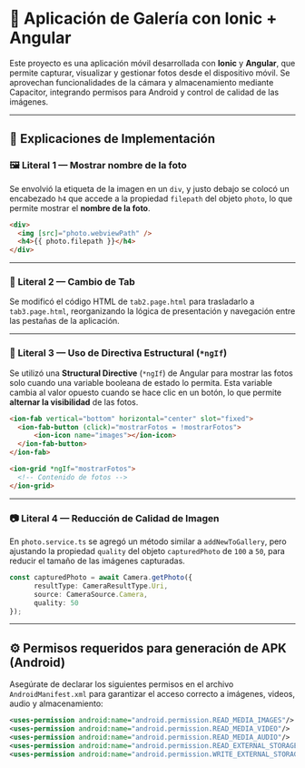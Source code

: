 # 📸 Aplicación de Galería con Ionic + Angular

Este proyecto es una aplicación móvil desarrollada con **Ionic** y **Angular**, que permite capturar, visualizar y gestionar fotos desde el dispositivo móvil. Se aprovechan funcionalidades de la cámara y almacenamiento mediante Capacitor, integrando permisos para Android y control de calidad de las imágenes.

---

## 🧠 Explicaciones de Implementación

### 🖼️ Literal 1 — Mostrar nombre de la foto

Se envolvió la etiqueta de la imagen en un `div`, y justo debajo se colocó un encabezado `h4` que accede a la propiedad `filepath` del objeto `photo`, lo que permite mostrar el **nombre de la foto**.

```html
<div>
  <img [src]="photo.webviewPath" />
  <h4>{{ photo.filepath }}</h4>
</div>
```

---

### 🔁 Literal 2 — Cambio de Tab

Se modificó el código HTML de `tab2.page.html` para trasladarlo a `tab3.page.html`, reorganizando la lógica de presentación y navegación entre las pestañas de la aplicación.

---

### 🧩 Literal 3 — Uso de Directiva Estructural (`*ngIf`)

Se utilizó una **Structural Directive** (`*ngIf`) de Angular para mostrar las fotos solo cuando una variable booleana de estado lo permita. Esta variable cambia al valor opuesto cuando se hace clic en un botón, lo que permite **alternar la visibilidad** de las fotos.

```html
<ion-fab vertical="bottom" horizontal="center" slot="fixed">
  <ion-fab-button (click)="mostrarFotos = !mostrarFotos">
      <ion-icon name="images"></ion-icon>
  </ion-fab-button>
</ion-fab>

<ion-grid *ngIf="mostrarFotos">
  <!-- Contenido de fotos -->
</ion-grid>
```

---

### 📷 Literal 4 — Reducción de Calidad de Imagen

En `photo.service.ts` se agregó un método similar a `addNewToGallery`, pero ajustando la propiedad `quality` del objeto `capturedPhoto` de `100` a `50`, para reducir el tamaño de las imágenes capturadas.

```ts
const capturedPhoto = await Camera.getPhoto({
      resultType: CameraResultType.Uri,
      source: CameraSource.Camera,
      quality: 50
});
```

---

## ⚙️ Permisos requeridos para generación de APK (Android)

Asegúrate de declarar los siguientes permisos en el archivo `AndroidManifest.xml` para garantizar el acceso correcto a imágenes, videos, audio y almacenamiento:

```xml
<uses-permission android:name="android.permission.READ_MEDIA_IMAGES"/>
<uses-permission android:name="android.permission.READ_MEDIA_VIDEO"/>
<uses-permission android:name="android.permission.READ_MEDIA_AUDIO"/>
<uses-permission android:name="android.permission.READ_EXTERNAL_STORAGE"/>
<uses-permission android:name="android.permission.WRITE_EXTERNAL_STORAGE"/>
```
